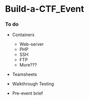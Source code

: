 # Build-a-CTF_Event

### To do

- Containers
  - Web-server
  - PHP
  - SSH
  - FTP
  - More???
  
  
- Teamsheets

- Walkthrough Testing

- Pre-event brief




